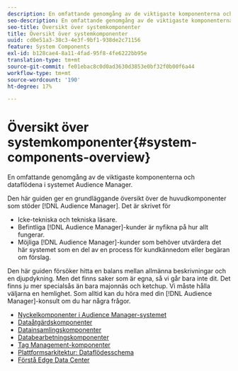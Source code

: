 ```yaml
---
description: En omfattande genomgång av de viktigaste komponenterna och dataflödena i systemet Audience Manager.
seo-description: En omfattande genomgång av de viktigaste komponenterna och dataflödena i systemet Audience Manager.
seo-title: Översikt över systemkomponenter
title: Översikt över systemkomponenter
uuid: cd0e51a3-38c3-4e3f-9bf1-938de2c71156
feature: System Components
exl-id: b128cae4-8a11-4fad-95f8-4fe6222bb95e
translation-type: tm+mt
source-git-commit: fe01ebac8c0d0ad3630d3853e0bf32f0b00f6a44
workflow-type: tm+mt
source-wordcount: '190'
ht-degree: 17%

---
```


# Översikt över systemkomponenter{#system-components-overview}

En omfattande genomgång av de viktigaste komponenterna och dataflödena i systemet Audience Manager.

<!-- 

c_compintro.xml

 -->

Den här guiden ger en grundläggande översikt över de huvudkomponenter som stöder [!DNL Audience Manager]. Det är skrivet för

* Icke-tekniska och tekniska läsare.
* Befintliga [!DNL Audience Manager]-kunder är nyfikna på hur allt fungerar.
* Möjliga [!DNL Audience Manager]-kunder som behöver utvärdera det här systemet som en del av en process för kundkännedom eller begäran om förslag.

Den här guiden försöker hitta en balans mellan allmänna beskrivningar och en djupdykning. Men det finns saker som är egna, så vi går bara inte dit. Det finns ju mer specialsås än bara majonnäs och ketchup. Vi måste hålla väljarna en hemlighet. Som alltid kan du höra med din [!DNL Audience Manager]-konsult om du har några frågor.

* [Nyckelkomponenter i Audience Manager-systemet](/help/using/reference/system-components/components-stack.md)
* [Dataåtgärdskomponenter](/help/using/reference/system-components/components-data-action.md)
* [Datainsamlingskomponenter](/help/using/reference/system-components/components-data-collection.md)
* [Databearbetningskomponenter](/help/using/reference/system-components/components-data-processing.md)
* [Tag Management-komponenter](/help/using/reference/system-components/components-tag-management.md)
* [Plattformsarkitektur: Dataflödesschema](/help/using/reference/system-components/components-platform-architecture.md)
* [Förstå Edge Data Center](/help/using/reference/system-components/components-edge.md)

